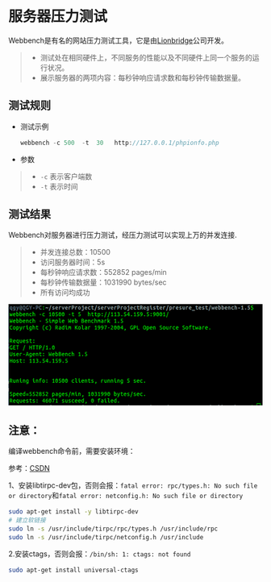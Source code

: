 服务器压力测试
===============
Webbench是有名的网站压力测试工具，它是由[Lionbridge](http://www.lionbridge.com)公司开发。

> * 测试处在相同硬件上，不同服务的性能以及不同硬件上同一个服务的运行状况。
> * 展示服务器的两项内容：每秒钟响应请求数和每秒钟传输数据量。




测试规则
------------
* 测试示例

    ```C++
	webbench -c 500  -t  30   http://127.0.0.1/phpionfo.php
    ```
* 参数

> * `-c` 表示客户端数
> * `-t` 表示时间


测试结果
---------
Webbench对服务器进行压力测试，经压力测试可以实现上万的并发连接.
> * 并发连接总数：10500
> * 访问服务器时间：5s
> * 每秒钟响应请求数：552852 pages/min
> * 每秒钟传输数据量：1031990 bytes/sec
> * 所有访问均成功

<div align=center><img src="https://github.com/twomonkeyclub/TinyWebServer/blob/master/root/testresult.png" height="201"/> </div>


## 注意：
编译webbench命令前，需要安装环境：

参考：[CSDN](https://beltxman.com/3874.html)

1、安装libtirpc-dev包，否则会报：`fatal error: rpc/types.h: No such file or directory`和`fatal error: netconfig.h: No such file or directory`
```bash
sudo apt-get install -y libtirpc-dev
# 建立软链接
sudo ln -s /usr/include/tirpc/rpc/types.h /usr/include/rpc
sudo ln -s /usr/include/tirpc/netconfig.h /usr/include
```
2.安装ctags，否则会报：`/bin/sh: 1: ctags: not found`
```bash
sudo apt-get install universal-ctags
```
